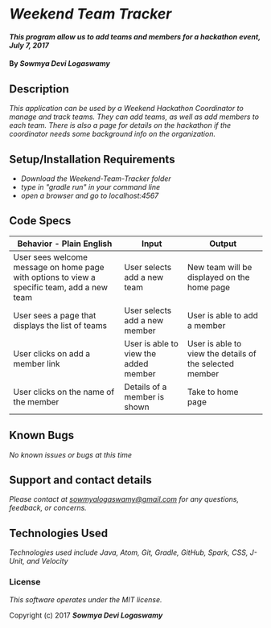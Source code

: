 # _Weekend Team Tracker_

#### _This program allow us to add teams and members for a hackathon event, July 7, 2017_

#### By _**Sowmya Devi Logaswamy**_

## Description

_This application can be used by a Weekend Hackathon Coordinator to manage and track teams. They can add teams, as well as add members to each team. There is also a page for details on the hackathon if the coordinator needs some background info on the organization._

## Setup/Installation Requirements

* _Download the Weekend-Team-Tracker folder_
* _type in "gradle run" in your command line_
* _open a browser and go to localhost:4567_

## Code Specs

|Behavior - Plain English|Input|Output|
|---|---|---|
|User sees welcome message on home page with options to view a specific team, add a new team|User selects add a new team|New team will be displayed on the home page|
|User sees a page that displays the list of teams|User selects add a new member|User is able to add a member|
|User clicks on add a member link|User is able to view the added member|User is able to view the details of the selected member|
|User clicks on the name of the member|Details of a member is shown|Take to home page|Click back button|User is taken to home page|

## Known Bugs

_No known issues or bugs at this time_

## Support and contact details

_Please contact at sowmyalogaswamy@gmail.com for any questions, feedback, or concerns._

## Technologies Used

_Technologies used include Java, Atom, Git, Gradle, GitHub, Spark, CSS, J-Unit, and Velocity_

### License

*This software operates under the MIT license.*

Copyright (c) 2017 **_Sowmya Devi Logaswamy_**
